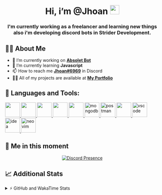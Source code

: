 <h1 align="center">Hi, i’m @Jhoan <img src="https://i.imgur.com/ILVRpZm.gif" width="30px"></h1>
<h3 align="center">I'm currently working as a freelancer and learning new things also i'm developing discord bots in Strider Development.</h3>

## 🙋‍♂️ About Me

- 🔭 I’m currently working on **[Absolet Bot](https://strider.cloud)**
- 🌱 I’m currently learning **Javascript**
- 📫 How to reach me **[Jhoan#6969](https://jhoan.monster/)** in Discord
- 👨‍💻 All of my projects are available at **[My Portfolio](https://jhoan.monster)**

## 🚀 Languages and Tools:
<p align="left"> 
    <a href="https://developer.mozilla.org/en-US/docs/Web/JavaScript" target="_blank"> <img src="https://img.icons8.com/color/48/000000/javascript.png" width="48" height="48"/> </a> 
    <a href="https://www.w3.org/html/" target="_blank"> <img src="https://img.icons8.com/color/48/000000/html-5.png" width="48" height="48"/> </a> 
    <a href="https://www.w3schools.com/css/" target="_blank"> <img src="https://img.icons8.com/color/48/000000/css3.png" width="48" height="48"/> </a> 
    <a href="https://getbootstrap.com" target="_blank"> <img src="https://img.icons8.com/color/48/000000/bootstrap.png" width="48" height="48"/> </a> 
    <a href="https://nodejs.org" target="_blank"> <img src="https://i.imgur.com/XX8lvL7.png" width="48" height="48"/> </a> 
    <a href="https://www.mongodb.com/" target="_blank"> <img src="https://i.imgur.com/nRtS3AN.png" alt="mongodb" width="48" height="48"/> </a> 
    <a href="https://postman.com" target="_blank"> <img src="https://www.vectorlogo.zone/logos/getpostman/getpostman-icon.svg" alt="postman" width="48" height="48"/> </a>   
    <a href="https://git-scm.com/" target="_blank"> <img src="https://img.icons8.com/color/48/000000/git.png" width="48" height="48"/> </a> 
    <a href="https://code.visualstudio.com" target="_blank" > <img src="https://upload.wikimedia.org/wikipedia/commons/thumb/9/9a/Visual_Studio_Code_1.35_icon.svg/2048px-Visual_Studio_Code_1.35_icon.svg.png" alt="vscode" width="48" height="48"> </a>
    <a href="https://www.jetbrains.com/es-es/idea/" target="_blank" > <img src="https://resources.jetbrains.com/storage/products/intellij-idea/img/meta/intellij-idea_logo_300x300.png" alt="idea" width="48" height="48"> </a>
    <a href="https://neovim.io" target="_blank"> <img src="https://icons.iconarchive.com/icons/papirus-team/papirus-apps/512/nvim-icon.png" alt="neovim" width="48" height="48"/> </a>
</p>
  
## 👤 Me in this moment
<p align="center">
    <a href="https://discord.com/users/852617426591154177" target="_blank" rel="nofollow">
        <img src="https://lanyard-profile-readme.vercel.app/api/852617426591154177?idleMessage=Probably%20coding%20Absolet..." alt="Discord Presence" align="center">
    </a>
</p>

## 📈 Additional Stats
<details>
    <summary>⚡ GitHub and WakaTime Stats</summary>
    <br/>

<!--START_SECTION:waka-->
![Code Time](http://img.shields.io/badge/Code%20Time-116%20hrs%2012%20mins-blue)

**🐱 My GitHub Data** 

> 🏆 420 Contributions in the Year 2022
 > 
> 📦 42.9 kB Used in GitHub's Storage 
 > 
> 💼 Opted to Hire
 > 
> 📜 4 Public Repositories 
 > 
> 🔑 12 Private Repositories  
 > 
**I'm a Night 🦉** 

```text
🌞 Morning    30 commits     █░░░░░░░░░░░░░░░░░░░░░░░░   7.03% 
🌆 Daytime    181 commits    ██████████░░░░░░░░░░░░░░░   42.39% 
🌃 Evening    182 commits    ██████████░░░░░░░░░░░░░░░   42.62% 
🌙 Night      34 commits     ██░░░░░░░░░░░░░░░░░░░░░░░   7.96%

```
📅 **I'm Most Productive on Saturday** 

```text
Monday       71 commits     ████░░░░░░░░░░░░░░░░░░░░░   16.63% 
Tuesday      53 commits     ███░░░░░░░░░░░░░░░░░░░░░░   12.41% 
Wednesday    79 commits     ████░░░░░░░░░░░░░░░░░░░░░   18.5% 
Thursday     36 commits     ██░░░░░░░░░░░░░░░░░░░░░░░   8.43% 
Friday       18 commits     █░░░░░░░░░░░░░░░░░░░░░░░░   4.22% 
Saturday     109 commits    ██████░░░░░░░░░░░░░░░░░░░   25.53% 
Sunday       61 commits     ███░░░░░░░░░░░░░░░░░░░░░░   14.29%

```


📊 **This Week I Spent My Time On** 

```text
⌚︎ Time Zone: America/Bogota

💬 Programming Languages: 
JavaScript               19 hrs 43 mins      ██████████████████░░░░░░░   71.87% 
EJS                      3 hrs 54 mins       ███░░░░░░░░░░░░░░░░░░░░░░   14.24% 
HTML                     1 hr 51 mins        █░░░░░░░░░░░░░░░░░░░░░░░░   6.77% 
JSON                     42 mins             ░░░░░░░░░░░░░░░░░░░░░░░░░   2.6% 
Text                     33 mins             ░░░░░░░░░░░░░░░░░░░░░░░░░   2.02%

🔥 Editors: 
VS Code                  27 hrs 26 mins      █████████████████████████   100.0%

🐱‍💻 Projects: 
Fium Bot                 18 hrs 12 mins      ████████████████░░░░░░░░░   66.37% 
Cloudly                  3 hrs 51 mins       ███░░░░░░░░░░░░░░░░░░░░░░   14.09% 
Shark System             2 hrs 38 mins       ██░░░░░░░░░░░░░░░░░░░░░░░   9.65% 
template                 1 hr 53 mins        █░░░░░░░░░░░░░░░░░░░░░░░░   6.87% 
Absolet Bot              25 mins             ░░░░░░░░░░░░░░░░░░░░░░░░░   1.54%

💻 Operating System: 
Linux                    27 hrs 26 mins      █████████████████████████   100.0%

```

**I Mostly Code in JavaScript** 

```text
JavaScript               9 repos             ████████████████░░░░░░░░░   64.29% 
Java                     2 repos             ███░░░░░░░░░░░░░░░░░░░░░░   14.29% 
SCSS                     1 repo              █░░░░░░░░░░░░░░░░░░░░░░░░   7.14% 
TypeScript               1 repo              █░░░░░░░░░░░░░░░░░░░░░░░░   7.14% 
CSS                      1 repo              █░░░░░░░░░░░░░░░░░░░░░░░░   7.14%

```



 Last Updated on 25/05/2022 14:08:42 UTC
<!--END_SECTION:waka-->
</details>
